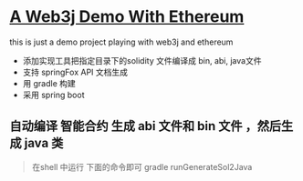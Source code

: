# [A Web3j Demo With Ethereum](https://smile921.github.io/web3j.demo.ethereum)

this is just a demo project playing with web3j and ethereum

-  添加实现工具把指定目录下的solidity 文件编译成 bin, abi, java文件
-  支持 springFox API 文档生成 
-  用 gradle 构建
-  采用 spring boot

## 自动编译 智能合约 生成 abi 文件和 bin 文件 ，然后生成 java 类
> 在shell 中运行 下面的命令即可
> gradle runGenerateSol2Java
